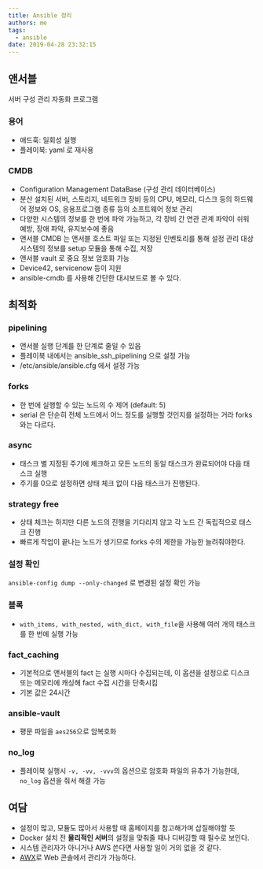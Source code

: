 ```yaml
---
title: Ansible 정리
authors: me
tags:
  - ansible
date: 2019-04-28 23:32:15
---
```


## 앤서블

서버 구성 관리 자동화 프로그램

### 용어

- 애드훅: 일회성 실행
- 플레이북: yaml 로 재사용

### CMDB

- Configuration Management DataBase (구성 관리 데이터베이스)
- 분산 설치된 서버, 스토리지, 네트워크 장비 등의 CPU, 메모리, 디스크 등의 하드웨어 정보와 OS, 응용프로그램 종류 등의 소프트웨어 정보 관리
- 다양한 시스템의 정보를 한 번에 파악 가능하고, 각 장비 간 연관 관계 파악이 쉬워 예방, 장애 파악, 유지보수에 좋음
- 앤서블 CMDB 는 앤서블 호스트 파일 또는 지정된 인벤토리를 통해 설정 관리 대상 시스템의 정보를 setup 모듈을 통해 수집, 저장
- 앤서블 vault 로 중요 정보 암호화 가능
- Device42, servicenow 등이 지원
- ansible-cmdb 를 사용해 간단한 대시보드로 볼 수 있다.

## 최적화

### pipelining

- 앤서블 실행 단계를 한 단계로 줄일 수 있음
- 플레이북 내에서는 ansible_ssh_pipelining 으로 설정 가능
- /etc/ansible/ansible.cfg 에서 설정 가능

### forks

- 한 번에 실행할 수 있는 노드의 수 제어 (default: 5)
- serial 은 단순히 전체 노드에서 어느 정도를 실행할 것인지를 설정하는 거라 forks 와는 다르다.

### async

- 태스크 별 지정된 주기에 체크하고 모든 노드의 동일 태스크가 완료되어야 다음 태스크 실행
- 주기를 0으로 설정하면 상태 체크 없이 다음 태스크가 진행된다.

### strategy free

- 상태 체크는 하지만 다른 노드의 진행을 기다리지 않고 각 노드 간 독립적으로 태스크 진행
- 빠르게 작업이 끝나는 노드가 생기므로 forks 수의 제한을 가능한 늘려줘야한다.

### 설정 확인

`ansible-config dump --only-changed` 로 변경된 설정 확인 가능

### 블록

- `with_items, with_nested, with_dict, with_file`을 사용해 여러 개의 태스크를 한 번에 실행 가능

### fact_caching

- 기본적으로 앤서블의 fact 는 실행 시마다 수집되는데, 이 옵션을 설정으로 디스크 또는 메모리에 캐싱해 fact 수집 시간을 단축시킴
- 기본 값은 24시간

### ansible-vault

- 평문 파일을 `aes256`으로 암복호화

### no_log

- 플레이북 실행시 `-v, -vv, -vvv`의 옵션으로 암호화 파일의 유추가 가능한데, `no_log` 옵션을 줘서 해결 가능

## 여담

- 설정이 많고, 모듈도 많아서 사용할 때 홈페이지를 참고해가며 삽질해야할 듯
- Docker 설치 전 **물리적인 서버**의 설정을 맞춰줄 때나 디버깅할 때 필수로 보인다.
- 시스템 관리자가 아니거나 AWS 쓴다면 사용할 일이 거의 없을 것 같다.
- [AWX](https://github.com/ansible/awx)로 Web 콘솔에서 관리가 가능하다.
